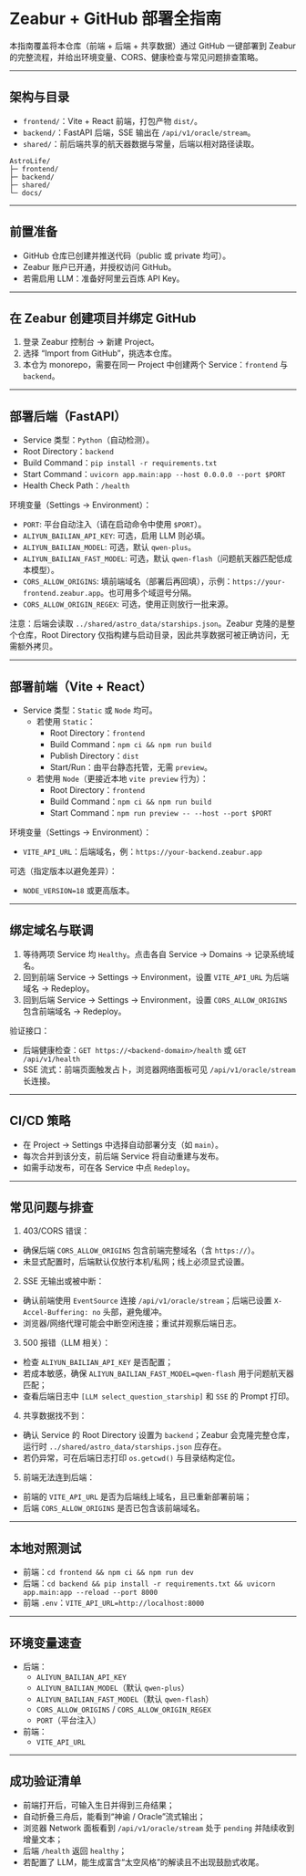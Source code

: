 # Zeabur + GitHub 部署全指南

本指南覆盖将本仓库（前端 + 后端 + 共享数据）通过 GitHub 一键部署到 Zeabur 的完整流程，并给出环境变量、CORS、健康检查与常见问题排查策略。

---

## 架构与目录

- `frontend/`：Vite + React 前端，打包产物 `dist/`。
- `backend/`：FastAPI 后端，SSE 输出在 `/api/v1/oracle/stream`。
- `shared/`：前后端共享的航天器数据与常量，后端以相对路径读取。

```
AstroLife/
├─ frontend/
├─ backend/
├─ shared/
└─ docs/
```

---

## 前置准备

- GitHub 仓库已创建并推送代码（public 或 private 均可）。
- Zeabur 账户已开通，并授权访问 GitHub。
- 若需启用 LLM：准备好阿里云百炼 API Key。

---

## 在 Zeabur 创建项目并绑定 GitHub

1) 登录 Zeabur 控制台 → 新建 Project。
2) 选择 “Import from GitHub”，挑选本仓库。
3) 本仓为 monorepo，需要在同一 Project 中创建两个 Service：`frontend` 与 `backend`。

---

## 部署后端（FastAPI）

- Service 类型：`Python`（自动检测）。
- Root Directory：`backend`
- Build Command：`pip install -r requirements.txt`
- Start Command：`uvicorn app.main:app --host 0.0.0.0 --port $PORT`
- Health Check Path：`/health`

环境变量（Settings → Environment）：

- `PORT`: 平台自动注入（请在启动命令中使用 `$PORT`）。
- `ALIYUN_BAILIAN_API_KEY`: 可选，启用 LLM 则必填。
- `ALIYUN_BAILIAN_MODEL`: 可选，默认 `qwen-plus`。
- `ALIYUN_BAILIAN_FAST_MODEL`: 可选，默认 `qwen-flash`（问题航天器匹配低成本模型）。
- `CORS_ALLOW_ORIGINS`: 填前端域名（部署后再回填），示例：`https://your-frontend.zeabur.app`。也可用多个域逗号分隔。
- `CORS_ALLOW_ORIGIN_REGEX`: 可选，使用正则放行一批来源。

注意：后端会读取 `../shared/astro_data/starships.json`。Zeabur 克隆的是整个仓库，Root Directory 仅指构建与启动目录，因此共享数据可被正确访问，无需额外拷贝。

---

## 部署前端（Vite + React）

- Service 类型：`Static` 或 `Node` 均可。
  - 若使用 `Static`：
    - Root Directory：`frontend`
    - Build Command：`npm ci && npm run build`
    - Publish Directory：`dist`
    - Start/Run：由平台静态托管，无需 `preview`。
  - 若使用 `Node`（更接近本地 `vite preview` 行为）：
    - Root Directory：`frontend`
    - Build Command：`npm ci && npm run build`
    - Start Command：`npm run preview -- --host --port $PORT`

环境变量（Settings → Environment）：

- `VITE_API_URL`：后端域名，例：`https://your-backend.zeabur.app`

可选（指定版本以避免差异）：

- `NODE_VERSION=18` 或更高版本。

---

## 绑定域名与联调

1) 等待两项 Service 均 `Healthy`。点击各自 Service → Domains → 记录系统域名。
2) 回到前端 Service → Settings → Environment，设置 `VITE_API_URL` 为后端域名 → Redeploy。
3) 回到后端 Service → Settings → Environment，设置 `CORS_ALLOW_ORIGINS` 包含前端域名 → Redeploy。

验证接口：

- 后端健康检查：`GET https://<backend-domain>/health` 或 `GET /api/v1/health`
- SSE 流式：前端页面触发占卜，浏览器网络面板可见 `/api/v1/oracle/stream` 长连接。

---

## CI/CD 策略

- 在 Project → Settings 中选择自动部署分支（如 `main`）。
- 每次合并到该分支，前后端 Service 将自动重建与发布。
- 如需手动发布，可在各 Service 中点 `Redeploy`。

---

## 常见问题与排查

1) 403/CORS 错误：
- 确保后端 `CORS_ALLOW_ORIGINS` 包含前端完整域名（含 `https://`）。
- 未显式配置时，后端默认仅放行本机/私网；线上必须显式设置。

2) SSE 无输出或被中断：
- 确认前端使用 `EventSource` 连接 `/api/v1/oracle/stream`；后端已设置 `X-Accel-Buffering: no` 头部，避免缓冲。
- 浏览器/网络代理可能会中断空闲连接；重试并观察后端日志。

3) 500 报错（LLM 相关）：
- 检查 `ALIYUN_BAILIAN_API_KEY` 是否配置；
- 若成本敏感，确保 `ALIYUN_BAILIAN_FAST_MODEL=qwen-flash` 用于问题航天器匹配；
- 查看后端日志中 `[LLM select_question_starship]` 和 `SSE` 的 Prompt 打印。

4) 共享数据找不到：
- 确认 Service 的 Root Directory 设置为 `backend`；Zeabur 会克隆完整仓库，运行时 `../shared/astro_data/starships.json` 应存在。
- 若仍异常，可在后端日志打印 `os.getcwd()` 与目录结构定位。

5) 前端无法连到后端：
- 前端的 `VITE_API_URL` 是否为后端线上域名，且已重新部署前端；
- 后端 `CORS_ALLOW_ORIGINS` 是否已包含该前端域名。

---

## 本地对照测试

- 前端：`cd frontend && npm ci && npm run dev`
- 后端：`cd backend && pip install -r requirements.txt && uvicorn app.main:app --reload --port 8000`
- 前端 `.env`：`VITE_API_URL=http://localhost:8000`

---

## 环境变量速查

- 后端：
  - `ALIYUN_BAILIAN_API_KEY`
  - `ALIYUN_BAILIAN_MODEL`（默认 `qwen-plus`）
  - `ALIYUN_BAILIAN_FAST_MODEL`（默认 `qwen-flash`）
  - `CORS_ALLOW_ORIGINS` / `CORS_ALLOW_ORIGIN_REGEX`
  - `PORT`（平台注入）
- 前端：
  - `VITE_API_URL`

---

## 成功验证清单

- 前端打开后，可输入生日并得到三舟结果；
- 自动折叠三舟后，能看到“神谕 / Oracle”流式输出；
- 浏览器 Network 面板看到 `/api/v1/oracle/stream` 处于 `pending` 并陆续收到增量文本；
- 后端 `/health` 返回 `healthy`；
- 若配置了 LLM，能生成富含“太空风格”的解读且不出现鼓励式收尾。

